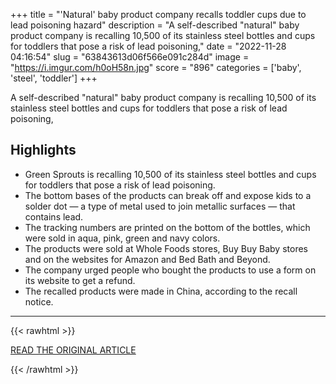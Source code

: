 +++
title = "'Natural' baby product company recalls toddler cups due to lead poisoning hazard"
description = "A self-described \"natural\" baby product company is recalling 10,500 of its stainless steel bottles and cups for toddlers that pose a risk of lead poisoning,"
date = "2022-11-28 04:16:54"
slug = "63843613d06f566e091c284d"
image = "https://i.imgur.com/h0oH58n.jpg"
score = "896"
categories = ['baby', 'steel', 'toddler']
+++

A self-described \"natural\" baby product company is recalling 10,500 of its stainless steel bottles and cups for toddlers that pose a risk of lead poisoning,

## Highlights

- Green Sprouts is recalling 10,500 of its stainless steel bottles and cups for toddlers that pose a risk of lead poisoning.
- The bottom bases of the products can break off and expose kids to a solder dot — a type of metal used to join metallic surfaces — that contains lead.
- The tracking numbers are printed on the bottom of the bottles, which were sold in aqua, pink, green and navy colors.
- The products were sold at Whole Foods stores, Buy Buy Baby stores and on the websites for Amazon and Bed Bath and Beyond.
- The company urged people who bought the products to use a form on its website to get a refund.
- The recalled products were made in China, according to the recall notice.

---

{{< rawhtml >}}
  <p class="article-category">
    <a target="_blank" href="https://www.nbcnews.com/business/consumer/natural-baby-product-company-recalls-toddler-cups-due-lead-poisoning-h-rcna58855">READ THE ORIGINAL ARTICLE</a>
  </p>
{{< /rawhtml >}}
